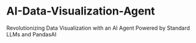 # AI-Data-Visualization-Agent
Revolutionizing Data Visualization with an AI Agent Powered by Standard LLMs and PandasAI
